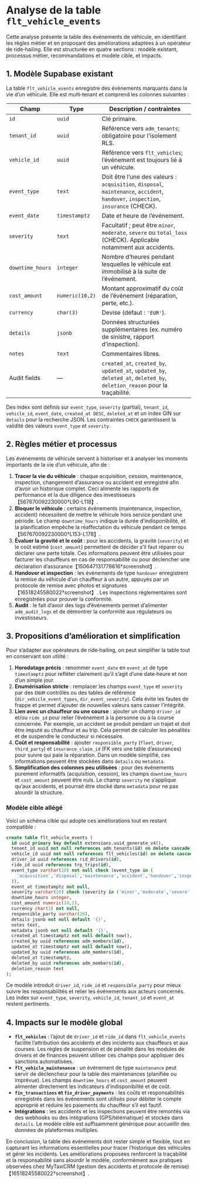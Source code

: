 # Analyse de la table `flt_vehicle_events`

Cette analyse présente la table des événements de véhicule, en identifiant les règles métier et en proposant des améliorations adaptées à un opérateur de ride‑hailing. Elle est structurée en quatre sections : modèle existant, processus métier, recommandations et modèle cible, et impacts.

## 1. Modèle Supabase existant

La table `flt_vehicle_events` enregistre des événements marquants dans la vie d’un véhicule. Elle est multi‑tenant et comprend les colonnes suivantes :

| Champ            | Type            | Description / contraintes                                                                                                          |
| ---------------- | --------------- | ---------------------------------------------------------------------------------------------------------------------------------- |
| `id`             | `uuid`          | Clé primaire.                                                                                                                      |
| `tenant_id`      | `uuid`          | Référence vers `adm_tenants`; obligatoire pour l’isolement RLS.                                                                    |
| `vehicle_id`     | `uuid`          | Référence vers `flt_vehicles`; l’événement est toujours lié à un véhicule.                                                         |
| `event_type`     | `text`          | Doit être l’une des valeurs : `acquisition`, `disposal`, `maintenance`, `accident`, `handover`, `inspection`, `insurance` (CHECK). |
| `event_date`     | `timestamptz`   | Date et heure de l’événement.                                                                                                      |
| `severity`       | `text`          | Facultatif ; peut être `minor`, `moderate`, `severe` ou `total_loss` (CHECK). Applicable notamment aux accidents.                  |
| `downtime_hours` | `integer`       | Nombre d’heures pendant lesquelles le véhicule est immobilisé à la suite de l’événement.                                           |
| `cost_amount`    | `numeric(10,2)` | Montant approximatif du coût de l’événement (réparation, perte, etc.).                                                             |
| `currency`       | `char(3)`       | Devise (défaut : `'EUR'`).                                                                                                         |
| `details`        | `jsonb`         | Données structurées supplémentaires (ex. numéro de sinistre, rapport d’inspection).                                                |
| `notes`          | `text`          | Commentaires libres.                                                                                                               |
| Audit fields     | —               | `created_at`, `created_by`, `updated_at`, `updated_by`, `deleted_at`, `deleted_by`, `deletion_reason` pour la traçabilité.         |

Des index sont définis sur `event_type`, `severity` (partial), `tenant_id`, `vehicle_id`, `event_date`, `created_at DESC`, `deleted_at` et un index GIN sur `details` pour la recherche JSON. Les contraintes `CHECK` garantissent la validité des valeurs `event_type` et `severity`.

## 2. Règles métier et processus

Les événements de véhicule servent à historiser et à analyser les moments importants de la vie d’un véhicule, afin de :

1. **Tracer la vie du véhicule** : chaque acquisition, cession, maintenance, inspection, changement d’assurance ou accident est enregistré afin d’avoir un historique complet. Ceci alimente les rapports de performance et la due diligence des investisseurs【567670092230000†L90-L118】.
2. **Bloquer le véhicule** : certains événements (maintenance, inspection, accident) nécessitent de mettre le véhicule hors service pendant une période. Le champ `downtime_hours` indique la durée d’indisponibilité, et la planification empêche la réaffectation du véhicule pendant ce temps【567670092230000†L153-L178】.
3. **Évaluer la gravité et le coût** : pour les accidents, la gravité (`severity`) et le coût estimé (`cost_amount`) permettent de décider s’il faut réparer ou déclarer une perte totale. Ces informations peuvent être utilisées pour facturer les chauffeurs en cas de responsabilité ou pour déclencher une déclaration d’assurance【150647131778616†screenshot】.
4. **Handover et inspection** : les événements de type `handover` enregistrent la remise du véhicule d’un chauffeur à un autre, appuyés par un protocole de remise avec photos et signatures【16518245580022†screenshot】. Les inspections réglementaires sont enregistrées pour prouver la conformité.
5. **Audit** : le fait d’avoir des logs d’événements permet d’alimenter `adm_audit_logs` et de démontrer la conformité aux régulateurs ou investisseurs.

## 3. Propositions d’amélioration et simplification

Pour s’adapter aux opérateurs de ride‑hailing, on peut simplifier la table tout en conservant son utilité :

1. **Horodatage précis** : renommer `event_date` en `event_at` de type `timestamptz` pour refléter clairement qu’il s’agit d’une date‑heure et non d’un simple jour.
2. **Enumérisation stricte** : remplacer les champs `event_type` et `severity` par des `ENUM` contrôlés ou des tables de référence (`dir_vehicle_event_types`, `dir_event_severity`). Cela évite les fautes de frappe et permet d’ajouter de nouvelles valeurs sans casser l’intégrité.
3. **Lien avec un chauffeur ou une course** : ajouter un champ `driver_id` et/ou `ride_id` pour relier l’événement à la personne ou à la course concernée. Par exemple, un accident se produit pendant un trajet et doit être imputé au chauffeur et au trip. Cela permet de calculer les pénalités et de suspendre le conducteur si nécessaire.
4. **Coût et responsabilité** : ajouter `responsible_party` (`fleet`, `driver`, `third_party`) et `insurance_claim_id` (FK vers une table d’assurances) pour suivre qui paie la réparation. Dans un modèle simplifié, ces informations peuvent être stockées dans `details` ou `metadata`.
5. **Simplification des colonnes peu utilisées** : pour des événements purement informatifs (acquisition, cession), les champs `downtime_hours` et `cost_amount` peuvent être nuls. Le champ `severity` ne s’applique qu’aux accidents, et pourrait être stocké dans `metadata` pour ne pas alourdir la structure.

### Modèle cible allégé

Voici un schéma cible qui adopte ces améliorations tout en restant compatible :

```sql
create table flt_vehicle_events (
  id uuid primary key default extensions.uuid_generate_v4(),
  tenant_id uuid not null references adm_tenants(id) on delete cascade,
  vehicle_id uuid not null references flt_vehicles(id) on delete cascade,
  driver_id uuid references rid_drivers(id),
  ride_id uuid references trp_trips(id),
  event_type varchar(20) not null check (event_type in (
    'acquisition','disposal','maintenance','accident','handover','inspection','insurance'
  )),
  event_at timestamptz not null,
  severity varchar(20) check (severity in ('minor','moderate','severe','total_loss')),
  downtime_hours integer,
  cost_amount numeric(10,2),
  currency char(3) not null,
  responsible_party varchar(20),
  details jsonb not null default '{}',
  notes text,
  metadata jsonb not null default '{}',
  created_at timestamptz not null default now(),
  created_by uuid references adm_members(id),
  updated_at timestamptz not null default now(),
  updated_by uuid references adm_members(id),
  deleted_at timestamptz,
  deleted_by uuid references adm_members(id),
  deletion_reason text
);
```

Ce modèle introduit `driver_id`, `ride_id` et `responsible_party` pour mieux suivre les responsabilités et relier les événements aux acteurs concernés. Les index sur `event_type`, `severity`, `vehicle_id`, `tenant_id` et `event_at` restent pertinents.

## 4. Impacts sur le modèle global

- **`flt_vehicles`** : l’ajout de `driver_id` et `ride_id` dans `flt_vehicle_events` facilite l’attribution des accidents et des incidents aux chauffeurs et aux courses. Les règles de suspension et de pénalité dans les modules de drivers et de finances peuvent utiliser ces champs pour appliquer des sanctions automatisées.
- **`flt_vehicle_maintenance`** : un événement de type `maintenance` peut servir de déclencheur pour la table des maintenances (planifiée ou imprévue). Les champs `downtime_hours` et `cost_amount` peuvent alimenter directement les indicateurs d’indisponibilité et de coût.
- **`fin_transactions` et `fin_driver_payments`** : les coûts et responsabilités enregistrés dans les événements sont utilisés pour débiter le compte approprié et réduire les paiements du chauffeur s’il est fautif.
- **Intégrations** : les accidents et les inspections peuvent être remontés via des webhooks ou des intégrations (GPS/télématique) et stockés dans `details`. Le modèle cible est suffisamment générique pour accueillir des données de plateformes multiples.

En conclusion, la table des événements doit rester simple et flexible, tout en capturant les informations essentielles pour tracer l’historique des véhicules et gérer les incidents. Les améliorations proposées renforcent la traçabilité et la responsabilité sans alourdir le modèle, conformément aux pratiques observées chez MyTaxiCRM (gestion des accidents et protocole de remise)【16518245580022†screenshot】.

